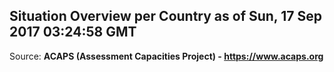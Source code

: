 ## Situation Overview per Country as of Sun, 17 Sep 2017 03:24:58 GMT

Source: **ACAPS (Assessment Capacities Project) - https://www.acaps.org**